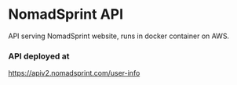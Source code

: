 # NomadSprint API

API serving NomadSprint website, runs in docker container on AWS.

### API deployed at

https://apiv2.nomadsprint.com/user-info
